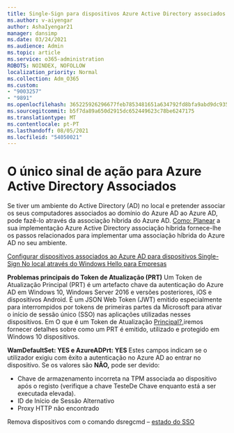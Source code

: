 ```yaml
---
title: Single-Sign para dispositivos Azure Active Directory associados
ms.author: v-aiyengar
author: AshaIyengar21
manager: dansimp
ms.date: 03/24/2021
ms.audience: Admin
ms.topic: article
ms.service: o365-administration
ROBOTS: NOINDEX, NOFOLLOW
localization_priority: Normal
ms.collection: Adm_O365
ms.custom:
- "9003257"
- "9891"
ms.openlocfilehash: 365225926296677feb7853481651a634792fd8bfa9abd9dc9359ffaae50b60eb
ms.sourcegitcommit: b5f7da89a650d2915dc652449623c78be6247175
ms.translationtype: MT
ms.contentlocale: pt-PT
ms.lasthandoff: 08/05/2021
ms.locfileid: "54050021"
---
```

# <a name="single-sign-on-for-azure-active-directory-joined-devices"></a>O único sinal de ação para Azure Active Directory Associados

Se tiver um ambiente do Active Directory (AD) no local e pretender associar os seus computadores associados ao domínio do Azure AD ao Azure AD, pode fazê-lo através da associação híbrida do Azure AD. [Como: Planear](https://docs.microsoft.com/azure/active-directory/devices/hybrid-azuread-join-plan) a sua implementação Azure Active Directory associação híbrida fornece-lhe os passos relacionados para implementar uma associação híbrida do Azure AD no seu ambiente.

[Configurar dispositivos associados ao Azure AD para dispositivos Single-Sign No local através do Windows Hello para Empresas](https://docs.microsoft.com/azure/active-directory/devices/hybrid-azuread-join-plan) 

**Problemas principais do Token de Atualização (PRT)** Um Token de Atualização Principal (PRT) é um artefacto chave da autenticação do Azure AD em Windows 10, Windows Server 2016 e versões posteriores, iOS e dispositivos Android. É um JSON Web Token (JWT) emitido especialmente para interrompidos por tokens de primeiras partes da Microsoft para ativar o início de sessão único (SSO) nas aplicações utilizadas nesses dispositivos. Em O que é um Token de Atualização [Principal?,](https://docs.microsoft.com/azure/active-directory/devices/concept-primary-refresh-token)iremos fornecer detalhes sobre como um PRT é emitido, utilizado e protegido em Windows 10 dispositivos.

**WamDefaultSet: YES e AzureADPrt: YES** Estes campos indicam se o utilizador exigiu com êxito a autenticação no Azure AD ao entrar no dispositivo. Se os valores são **NÃO,** pode ser devido:

- Chave de armazenamento incorreta na TPM associada ao dispositivo após o registo (verifique a chave TesteDe Chave enquanto está a ser executada elevada).
- ID de Início de Sessão Alternativo
- Proxy HTTP não encontrado

Remova dispositivos com o comando dsregcmd – [estado do SSO](https://docs.microsoft.com/azure/active-directory/devices/troubleshoot-device-dsregcmd#sso-state)

